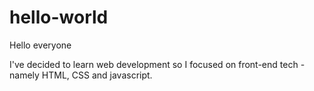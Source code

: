 # hello-world
Hello everyone

I've decided to learn web development so I focused on front-end tech - namely HTML, CSS and javascript.
